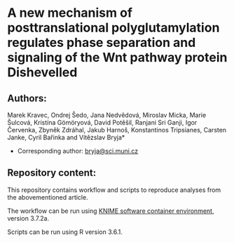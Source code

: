 # A new mechanism of posttranslational polyglutamylation regulates phase separation and signaling of the Wnt pathway protein Dishevelled

## Authors: 
Marek Kravec, Ondrej Šedo, Jana Nedvědová, Miroslav Micka, Marie Šulcová, Kristína Gömöryová, David Potěšil, Ranjani Sri Ganji, Igor Červenka, Zbyněk Zdráhal, Jakub Harnoš, Konstantinos Tripsianes, Carsten Janke, Cyril Bařinka and Vítězslav Bryja*

* Corresponding author: bryja@sci.muni.cz

## Repository content:
This repository contains workflow and scripts to reproduce analyses from the abovementioned article. 

The workflow can be run using [KNIME software container environment](https://github.com/OmicsWorkflows), version 3.7.2a.

Scripts can be run using R version 3.6.1.
